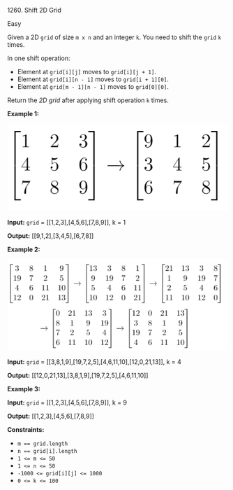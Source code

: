 1260\. Shift 2D Grid

Easy

Given a 2D `grid` of size `m x n` and an integer `k`. You need to shift the `grid` `k` times.

In one shift operation:

*   Element at `grid[i][j]` moves to `grid[i][j + 1]`.
*   Element at `grid[i][n - 1]` moves to `grid[i + 1][0]`.
*   Element at `grid[m - 1][n - 1]` moves to `grid[0][0]`.

Return the _2D grid_ after applying shift operation `k` times.

**Example 1:**

![](e1.png)

**Input:** `grid` = [[1,2,3],[4,5,6],[7,8,9]], k = 1

**Output:** [[9,1,2],[3,4,5],[6,7,8]]

**Example 2:**

![](e2.png)

**Input:** `grid` = [[3,8,1,9],[19,7,2,5],[4,6,11,10],[12,0,21,13]], k = 4

**Output:** [[12,0,21,13],[3,8,1,9],[19,7,2,5],[4,6,11,10]]

**Example 3:**

**Input:** `grid` = [[1,2,3],[4,5,6],[7,8,9]], k = 9

**Output:** [[1,2,3],[4,5,6],[7,8,9]]

**Constraints:**

*   `m == grid.length`
*   `n == grid[i].length`
*   `1 <= m <= 50`
*   `1 <= n <= 50`
*   `-1000 <= grid[i][j] <= 1000`
*   `0 <= k <= 100`